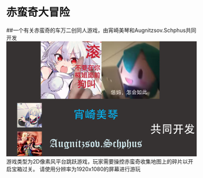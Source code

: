 # 赤蛮奇大冒险
##一个有关赤蛮奇的车万二创同人游戏，由宵崎美琴和Augnitzsov.Schphus共同开发  
![image](cover.png)  
游戏类型为2D像素风平台跳跃游戏，玩家需要操控赤蛮奇收集地图上的碎片以开启宝箱过关。
请使用分辨率为1920x1080的屏幕进行游玩
